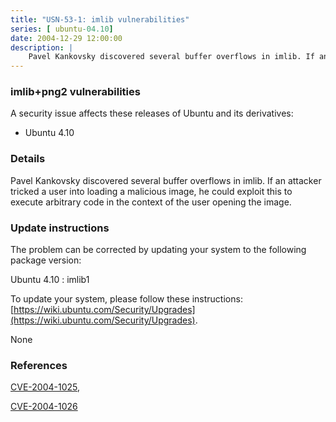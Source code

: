 ```yaml
---
title: "USN-53-1: imlib vulnerabilities"
series: [ ubuntu-04.10]
date: 2004-12-29 12:00:00
description: |
    Pavel Kankovsky discovered several buffer overflows in imlib. If an attacker tricked a user into loading a malicious image, he could exploit this to execute arbitrary code in the context of the user opening the image.
--- 
```

 
### imlib+png2 vulnerabilities

A security issue affects these releases of Ubuntu and its derivatives:

* Ubuntu 4.10

### Details

Pavel Kankovsky discovered several buffer overflows in imlib. If an attacker tricked a user into loading a malicious image, he could exploit this to execute arbitrary code in the context of the user opening the image.

### Update instructions

The problem can be corrected by updating your system to the following package version:

Ubuntu 4.10
 : imlib1 

To update your system, please follow these instructions: [https://wiki.ubuntu.com/Security/Upgrades](https://wiki.ubuntu.com/Security/Upgrades).

None

### References

 [CVE-2004-1025](http://people.ubuntu.com/~ubuntu-security/cve/CVE-2004-1025), 

 [CVE-2004-1026](http://people.ubuntu.com/~ubuntu-security/cve/CVE-2004-1026)
 
